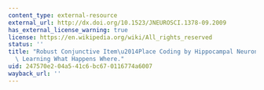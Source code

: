 ```yaml
---
content_type: external-resource
external_url: http://dx.doi.org/10.1523/JNEUROSCI.1378-09.2009
has_external_license_warning: true
license: https://en.wikipedia.org/wiki/All_rights_reserved
status: ''
title: "Robust Conjunctive Item\u2014Place Coding by Hippocampal Neurons Parallels\
  \ Learning What Happens Where."
uid: 247570e2-04a5-41c6-bc67-0116774a6007
wayback_url: ''
---
```

